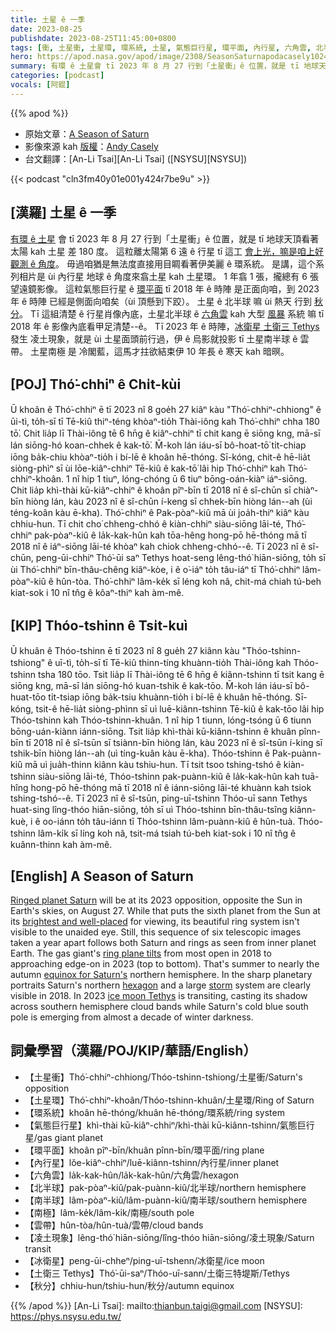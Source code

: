 ```yaml
---
title: 土星 ê 一季
date: 2023-08-25
publishdate: 2023-08-25T11:45:00+0800
tags: [衝, 土星衝, 土星環, 環系統, 土星, 氣態巨行星, 環平面, 內行星, 六角雲, 北半球, 南半球, 雲帶, 凌土現象, 冰衛星, 土衛三 Tethys, 南極, 秋分]
hero: https://apod.nasa.gov/apod/image/2308/SeasonSaturnapodacasely1024.jpg
summary: 有環 ê 土星會 tī 2023 年 8 月 27 行到「土星衝」ê 位置，就是 tī 地球天頂看著太陽 kah 土星 差 180 度。
categories: [podcast]
vocals: [阿錕]
---
```


{{% apod %}}

- 原始文章：[A Season of Saturn](https://apod.nasa.gov/apod/ap230825.html)
- 影像來源 kah [版權][copyright]：[Andy Casely](https://www.instagram.com/interplanetary_storm_chaser/)
- 台文翻譯：[An-Li Tsai][An-Li Tsai] ([NSYSU][NSYSU])

{{< podcast "cln3fm40y01e001y424r7be9u" >}}

## [漢羅] 土星 ê 一季
[有環 ê 土星][Ringed planet Saturn] 會 tī 2023 年 8 月 27 行到「土星衝」ê 位置，就是 tī 地球天頂看著太陽 kah 土星 差 180 度。
這粒離太陽第 6 遠 ê 行星 tī 這工 [會上光，嘛是咱上好觀測 ê 角度][brightest and well-placed]。
毋過咱猶是無法度直接用目睭看著伊美麗 ê 環系統。
是講，這个系列相片是 ùi 內行星 地球 ê 角度來翕土星 kah 土星環。
1 年翕 1 張，攏總有 6 張望遠鏡影像。
這粒氣態巨行星 ê [環平面][ring plane tilts] tī 2018 年 ê 時陣 是正面向咱，到 2023 年 ê 時陣 已經是側面向咱矣（ùi 頂懸到下跤）。
土星 ê 北半球 嘛 ùi 熱天 行到 [秋分][equinox for Saturn's]。
Tī 這組清楚 ê 行星肖像內底，土星北半球 ê [六角雲][hexagon] kah 大型 [風暴][storm] 系統 嘛 tī 2018 年 ê 影像內底看甲足清楚--ê。
Tī 2023 年 ê 時陣，[冰衛星 土衛三 Tethys][ice moon Tethys] 發生 凌土現象，就是 ùi 土星面頭前行過，伊 ê 烏影就投影 tī 土星南半球 ê 雲帶。
土星南極 是 冷閣藍，這馬才拄欲結束伊 10 年長 ê 寒天 kah 暗暝。

## [POJ] Thó͘-chhiⁿ ê Chi̍t-kùi
Ū khoân ê Thó͘-chhiⁿ ē tī 2023 nî 8 goe̍h 27 kiâⁿ kàu "Thó͘-chhiⁿ-chhiong" ê ūi-tì, to̍h-sī tī Tē-kiû thiⁿ-téng khòaⁿ-tio̍h Thài-iông kah Thó͘-chhiⁿ chha 180 tō͘.
Chit lia̍p lī Thài-iông tē 6 hn̄g ê kiâⁿ-chhiⁿ tī chit kang ē siōng kng, mā-sī lán siōng-hó koan-chhek ê kak-tō͘.
M̄-koh lán iáu-sī bô-hoat-tō͘ ti̍t-chiap iōng ba̍k-chiu khòaⁿ-tio̍h i bí-lē ê khoân hē-thóng.
Sī-kóng, chit-ê hē-lia̍t siòng-phìⁿ sī ùi lōe-kiâⁿ-chhiⁿ Tē-kiû ê kak-tō͘ lâi hip Thó͘-chhiⁿ kah Thó͘-chhiⁿ-khoân.
1 nî hip 1 tiuⁿ, lóng-chóng ū 6 tiuⁿ bōng-oán-kiàⁿ iáⁿ-siōng.
Chit lia̍p khì-thài kū-kiâⁿ-chhiⁿ ê khoân pîⁿ-bīn tī 2018 nî ê sî-chūn sī chiàⁿ-bīn hiòng lán, kàu 2023 nî ê sî-chūn í-keng sī chhek-bīn hiòng lán--ah (ùi téng-koân kàu ē-kha).
Thó͘-chhiⁿ ê Pak-pòaⁿ-kiû mā ùi joa̍h-thiⁿ kiâⁿ kàu chhiu-hun.
Tī chit cho͘ chheng-chhó ê kiàn-chhiⁿ siàu-siōng lāi-té, Thó͘-chhiⁿ pak-pòaⁿ-kiû ê la̍k-kak-hûn kah tōa-hêng hong-pō hē-thóng mā tī 2018 nî ê iáⁿ-siōng lāi-té khòaⁿ kah chiok chheng-chhó--ê.
Tī 2023 nî ê sî-chūn, peng-ūi-chhiⁿ Thó͘-ūi saⁿ Tethys hoat-seng lêng-thó͘ hiān-siōng, to̍h sī ùi Thó͘-chhiⁿ bīn-thâu-chêng kiâⁿ-kòe, i ê o͘-iáⁿ to̍h tâu-iáⁿ tī Thó͘-chhiⁿ lâm-pòaⁿ-kiû ê hûn-tòa.
Thó͘-chhiⁿ lâm-ke̍k sī léng koh nâ, chit-má chiah tú-beh kiat-sok i 10 nî tn̂g ê kôaⁿ-thiⁿ kah àm-mê.

## [KIP] Thóo-tshinn ê Tsi̍t-kuì
Ū khuân ê Thóo-tshinn ē tī 2023 nî 8 gue̍h 27 kiânn kàu "Thóo-tshinn-tshiong" ê uī-tì, to̍h-sī tī Tē-kiû thinn-tíng khuànn-tio̍h Thài-iông kah Thóo-tshinn tsha 180 tōo.
Tsit lia̍p lī Thài-iông tē 6 hn̄g ê kiânn-tshinn tī tsit kang ē siōng kng, mā-sī lán siōng-hó kuan-tshik ê kak-tōo.
M̄-koh lán iáu-sī bô-huat-tōo ti̍t-tsiap iōng ba̍k-tsiu khuànn-tio̍h i bí-lē ê khuân hē-thóng.
Sī-kóng, tsit-ê hē-lia̍t siòng-phìnn sī uì luē-kiânn-tshinn Tē-kiû ê kak-tōo lâi hip Thóo-tshinn kah Thóo-tshinn-khuân.
1 nî hip 1 tiunn, lóng-tsóng ū 6 tiunn bōng-uán-kiànn iánn-siōng.
Tsit lia̍p khì-thài kū-kiânn-tshinn ê khuân pînn-bīn tī 2018 nî ê sî-tsūn sī tsiànn-bīn hiòng lán, kàu 2023 nî ê sî-tsūn í-king sī tshik-bīn hiòng lán--ah (uì tíng-kuân kàu ē-kha).
Thóo-tshinn ê Pak-puànn-kiû mā uì jua̍h-thinn kiânn kàu tshiu-hun.
Tī tsit tsoo tshing-tshó ê kiàn-tshinn siàu-siōng lāi-té, Thóo-tshinn pak-puànn-kiû ê la̍k-kak-hûn kah tuā-hîng hong-pō hē-thóng mā tī 2018 nî ê iánn-siōng lāi-té khuànn kah tsiok tshing-tshó--ê.
Tī 2023 nî ê sî-tsūn, ping-uī-tshinn Thóo-uī sann Tethys huat-sing lîng-thóo hiān-siōng, to̍h sī uì Thóo-tshinn bīn-thâu-tsîng kiânn-kuè, i ê oo-iánn to̍h tâu-iánn tī Thóo-tshinn lâm-puànn-kiû ê hûn-tuà.
Thóo-tshinn lâm-ki̍k sī líng koh nâ, tsit-má tsiah tú-beh kiat-sok i 10 nî tn̂g ê kuânn-thinn kah àm-mê.

## [English] A Season of Saturn
[Ringed planet Saturn][Ringed planet Saturn] will be at its 2023 opposition, opposite the Sun in Earth's skies, on August 27.
While that puts the sixth planet from the Sun at its [brightest and well-placed][brightest and well-placed] for viewing, its beautiful ring system isn't visible to the unaided eye.
Still, this sequence of six telescopic images taken a year apart follows both Saturn and rings as seen from inner planet Earth.
The gas giant's [ring plane tilts][ring plane tilts] from most open in 2018 to approaching edge-on in 2023 (top to bottom).
That's summer to nearly the autumn [equinox for Saturn's][equinox for Saturn's] northern hemisphere.
In the sharp planetary portraits Saturn's northern [hexagon][hexagon] and a large [storm][storm] system are clearly visible in 2018.
In 2023 [ice moon Tethys][ice moon Tethys] is transiting, casting its shadow across southern hemisphere cloud bands while Saturn's cold blue south pole is emerging from almost a decade of winter darkness.

## 詞彙學習（漢羅/POJ/KIP/華語/English）
- 【土星衝】Thó͘-chhiⁿ-chhiong/Thóo-tshinn-tshiong/土星衝/Saturn's opposition
- 【土星環】Thó͘-chhiⁿ-khoân/Thóo-tshinn-khuân/土星環/Ring of Saturn
- 【環系統】khoân hē-thóng/khuân hē-thóng/環系統/ring system
- 【氣態巨行星】khì-thài kū-kiâⁿ-chhiⁿ/khì-thài kū-kiânn-tshinn/氣態巨行星/gas giant planet
- 【環平面】khoân pîⁿ-bīn/khuân pînn-bīn/環平面/ring plane
- 【內行星】lŏe-kiâⁿ-chhiⁿ/luē-kiânn-tshinn/內行星/inner planet
- 【六角雲】la̍k-kak-hûn/la̍k-kak-hûn/六角雲/hexagon
- 【北半球】pak-pòaⁿ-kiû/pak-puànn-kiû/北半球/northern hemisphere
- 【南半球】lâm-pòaⁿ-kiû/lâm-puànn-kiû/南半球/southern hemisphere
- 【南極】lâm-ke̍k/lâm-ki̍k/南極/south pole
- 【雲帶】hûn-tòa/hûn-tuà/雲帶/cloud bands
- 【凌土現象】lêng-thó͘ hiān-siōng/lîng-thóo hiān-siōng/凌土現象/Saturn transit
- 【冰衛星】peng-ūi-chheⁿ/ping-uī-tshenn/冰衛星/ice moon
- 【土衛三 Tethys】Thó͘-ūi-saⁿ/Thóo-uī-sann/土衛三特堤斯/Tethys
- 【秋分】chhiu-hun/tshiu-hun/秋分/autumn equinox

{{% /apod %}}
[An-Li Tsai]: mailto:thianbun.taigi@gmail.com
[NSYSU]: https://phys.nsysu.edu.tw/

[copyright]: https://apod.nasa.gov/apod/fap/lib/about_apod.html#srapply
[License]: https://creativecommons.org/licenses/by/2.0/

[Ringed planet Saturn]:https://solarsystem.nasa.gov/planets/saturn/overview/
[brightest and well-placed]:https://earthsky.org/astronomy-essentials/saturn-at-opposition-closest-brightest-best/
[ring plane tilts]:https://apod.nasa.gov/apod/ap210919.html
[equinox for Saturn's]:https://apod.nasa.gov/apod/ap091110.html
[hexagon]:https://apod.nasa.gov/apod/ap230618.html
[storm]:https://apod.nasa.gov/apod/ap110119.html
[ice moon Tethys]:https://apod.nasa.gov/apod/ap170205.html
